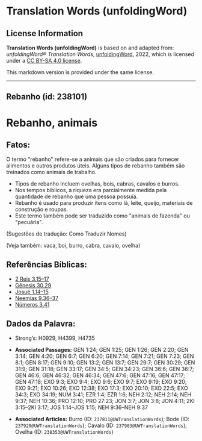 # Translation Words (unfoldingWord)

## License Information

**Translation Words (unfoldingWord)** is based on and adapted from: _unfoldingWord® Translation Words_, [unfoldingWord](https://unfoldingword.org/utw), 2022, which is licensed under a [CC BY-SA 4.0 license](https://creativecommons.org/licenses/by-sa/4.0/legalcode.en).

This markdown version is provided under the same license.



--------------------------------

## Rebanho (id: 238101)

Rebanho, animais
================

Fatos:
------

O termo "rebanho" refere\-se a animais que são criados para fornecer alimentos e outros produtos úteis. Alguns tipos de rebanho também são treinados como animais de trabalho.

* Tipos de rebanho incluem ovelhas, bois, cabras, cavalos e burros.
* Nos tempos bíblicos, a riqueza era parcialmente medida pela quantidade de rebanho que uma pessoa possuía.
* Rebanho é usado para produzir itens como lã, leite, queijo, materiais de construção e roupas.
* Este termo também pode ser traduzido como "animais de fazenda" ou "pecuária".

(Sugestões de tradução: Como Traduzir Nomes)

(Veja também: vaca, boi, burro, cabra, cavalo, ovelha)

Referências Bíblicas:
---------------------

* [2 Reis 3\.15–17](https://ref.ly/2Kgs3:15-2Kgs3:17)
* [Gênesis 30\.29](https://ref.ly/Gen30:29)
* [Josué 1\.14–15](https://ref.ly/Josh1:14-Josh1:15)
* [Neemias 9\.36–37](https://ref.ly/Neh9:36-Neh9:37)
* [Números 3\.41](https://ref.ly/Num3:41)

Dados da Palavra:
-----------------

* Strong’s: H0929, H4399, H4735

* **Associated Passages:** GEN 1:24; GEN 1:25; GEN 1:26; GEN 2:20; GEN 3:14; GEN 4:20; GEN 6:7; GEN 6:20; GEN 7:14; GEN 7:21; GEN 7:23; GEN 8:1; GEN 8:17; GEN 9:10; GEN 13:2; GEN 13:7; GEN 29:7; GEN 30:29; GEN 31:9; GEN 31:18; GEN 33:17; GEN 34:5; GEN 34:23; GEN 36:6; GEN 36:7; GEN 46:6; GEN 46:32; GEN 46:34; GEN 47:6; GEN 47:16; GEN 47:17; GEN 47:18; EXO 9:3; EXO 9:4; EXO 9:6; EXO 9:7; EXO 9:19; EXO 9:20; EXO 9:21; EXO 10:26; EXO 12:38; EXO 17:3; EXO 20:10; EXO 22:5; EXO 34:3; EXO 34:19; NUM 3:41; EZR 1:4; EZR 1:6; NEH 2:12; NEH 2:14; NEH 9:37; NEH 10:36; PRO 12:10; PRO 27:23; JON 3:7; JON 3:8; JON 4:11; 2KI 3:15–2KI 3:17; JOS 1:14–JOS 1:15; NEH 9:36–NEH 9:37
* **Associated Articles:** Burro (ID: `237811@UWTranslationWords`); Bode (ID: `237920@UWTranslationWords`); Cavalo (ID: `237983@UWTranslationWords`); Ovelha (ID: `238353@UWTranslationWords`)

